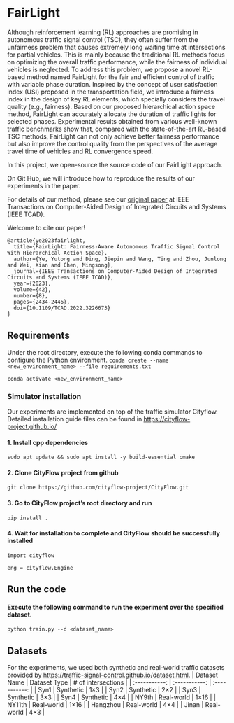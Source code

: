 # FairLight
Although reinforcement learning (RL) approaches are promising in autonomous traffic signal control (TSC), they often suffer from the unfairness problem that causes extremely long waiting time at intersections for partial vehicles. This is mainly because the traditional RL methods focus on optimizing the overall traffic performance, while the fairness of individual vehicles is neglected. To address this problem, we propose a novel RL-based method named FairLight for the fair and efficient control of traffic with variable phase duration. Inspired by the concept of user satisfaction index (USI) proposed in the transportation field, we introduce a fairness index in the design of key RL elements, which specially considers the travel quality (e.g., fairness). Based on our proposed hierarchical action space method, FairLight can accurately allocate the duration of traffic lights for selected phases. Experimental results obtained from various well-known traffic benchmarks show that, compared with the state-of-the-art RL-based TSC methods, FairLight can not only achieve better fairness performance but also improve the control quality from the perspectives of the average travel time of vehicles and RL convergence speed.

In this project, we open-source the source code of our FairLight approach. 

On Git Hub, we will introduce how to reproduce the results of our experiments in the paper.

For details of our method, please see our [original paper](https://ieeexplore.ieee.org/abstract/document/9969874) at IEEE Transactions on Computer-Aided Design of Integrated Circuits and Systems (IEEE TCAD).

Welcome to cite our paper!

```
@article{ye2023fairlight,
  title={FairLight: Fairness-Aware Autonomous Traffic Signal Control With Hierarchical Action Space},
  author={Ye, Yutong and Ding, Jiepin and Wang, Ting and Zhou, Junlong and Wei, Xian and Chen, Mingsong},
  journal={IEEE Transactions on Computer-Aided Design of Integrated Circuits and Systems (IEEE TCAD)},
  year={2023},
  volume={42},
  number={8},
  pages={2434-2446},
  doi={10.1109/TCAD.2022.3226673}
}
```

## Requirements
Under the root directory, execute the following conda commands to configure the Python environment.
``conda create --name <new_environment_name> --file requirements.txt``

``conda activate <new_environment_name>``

### Simulator installation
Our experiments are implemented on top of the traffic simulator Cityflow. Detailed installation guide files can be found in https://cityflow-project.github.io/

#### 1. Install cpp dependencies
``sudo apt update && sudo apt install -y build-essential cmake``

#### 2. Clone CityFlow project from github
``git clone https://github.com/cityflow-project/CityFlow.git``

#### 3. Go to CityFlow project’s root directory and run
``pip install .``

#### 4. Wait for installation to complete and CityFlow should be successfully installed
``import cityflow``

``eng = cityflow.Engine``

## Run the code
#### Execute the following command to run the experiment over the specified dataset.
``python train.py --d <dataset_name>``

## Datasets
For the experiments, we used both synthetic and real-world traffic datasets provided by https://traffic-signal-control.github.io/dataset.html.
| Dataset Name | Dataset Type | # of intersections |
| :-----------: | :-----------: | :-----------: |
| Syn1 | Synthetic | 1×3 |
| Syn2 | Synthetic | 2×2 |
| Syn3 | Synthetic | 3×3 |
| Syn4 | Synthetic | 4×4 |
| NY9th | Real-world | 1×16 |
| NY11th | Real-world | 1×16 |
| Hangzhou | Real-world | 4×4 |
| Jinan | Real-world | 4×3 |
